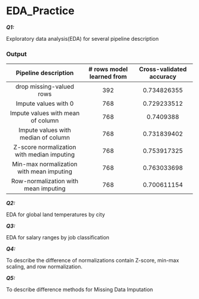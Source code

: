 # EDA_Practice

***Q1:***

Exploratory data analysis(EDA) for several pipeline description

### Output

|Pipeline description	|# rows model learned from	|Cross-validated accuracy|
|:-------:|:-----:|:------:|
|drop missing-valued rows	|392	|0.734826355|
|Impute values with 0 	|768	|0.729233512|
|Impute values with mean of column	|768	|0.7409388|
|Impute values with median of column	|768	|0.731839402|
|Z-score normalization with median imputing	|768	|0.753917325|
|Min-max normalization with mean imputing	|768	|0.763033698|
|Row-normalization with mean imputing	|768	|0.700611154|



***Q2:***

EDA for global land temperatures by city



***Q3:***

EDA for salary ranges by job classification



***Q4:***

To describe the difference of normalizations contain Z-score, min-max scaling, and row normalization.



***Q5:***

  To describe difference methods for Missing Data Imputation
